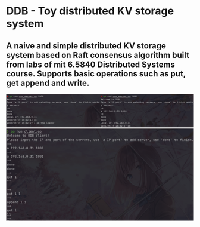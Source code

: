 # DDB - Toy distributed KV storage system

## A naive and simple distributed KV storage system based on Raft consensus algorithm built from labs of mit 6.5840 Distributed Systems course. Supports basic operations such as put, get append and write.

![alt text](image.png)
![alt text](image-1.png)